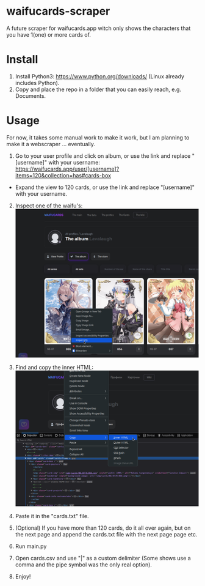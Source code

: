 # waifucards-scraper
A future scraper for waifucards.app witch only shows the characters that you have 1(one) or more cards of.

# Install
1. Install Python3: https://www.python.org/downloads/ (Linux already includes Python).
2. Copy and place the repo in a folder that you can easily reach, e.g. Documents.

# Usage
For now, it takes some manual work to make it work, but I am planning to make it a webscraper ... eventually.

1. Go to your user profile and click on album, or use the link and replace "[username]" with your username: https://waifucards.app/user/[username]?items=120&collection=has#cards-box
* Expand the view to 120 cards, or use the link and replace "[username]" with your username.
2. Inspect one of the waifu's:
![alt text](https://raw.githubusercontent.com/LavaLaugh/waifucards-scraper/main/Inspect.png "Inspect waifu")

3. Find and copy the inner HTML:
![alt text](https://raw.githubusercontent.com/LavaLaugh/waifucards-scraper/main/inner-html.png "Inner HTML")

4. Paste it in the "cards.txt" file.
5. (Optional) If you have more than 120 cards, do it all over again, but on the next page and append the cards.txt file with the next page page etc.
6. Run main.py
7. Open cards.csv and use "|" as a custom delimiter (Some shows use a comma and the pipe symbol was the only real option).
8. Enjoy!
